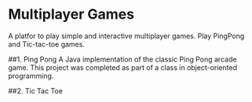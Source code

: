 # Multiplayer Games
A platfor to play simple and interactive multiplayer games.
Play PingPong and Tic-tac-toe games.

##1. Ping Pong
A Java implementation of the classic Ping Pong arcade game. 
This project was completed as part of a class in object-oriented programming.

##2. Tic Tac Toe
